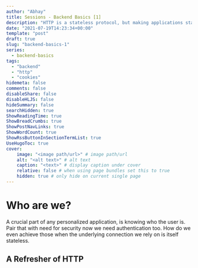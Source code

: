 ```yaml
---
author: "Abhay"
title: Sessions - Backend Basics [1]
description: "HTTP is a stateless protocol, but making applications stateless from users perspective will make them login again and again hell. To abscract away this stateless-ness we use sessions."
date: "2021-07-19T14:23:34+00:00"
template: "post"
draft: true
slug: "backend-basics-1"
series:
  - backend-basics
tags:
  - "backend"
  - "http"
  - "cookies"
hidemeta: false
comments: false
disableShare: false
disableHLJS: false
hideSummary: false
searchHidden: true
ShowReadingTime: true
ShowBreadCrumbs: true
ShowPostNavLinks: true
ShowWordCount: true
ShowRssButtonInSectionTermList: true
UseHugoToc: true
cover:
    image: "<image path/url>" # image path/url
    alt: "<alt text>" # alt text
    caption: "<text>" # display caption under cover
    relative: false # when using page bundles set this to true
    hidden: true # only hide on current single page
---
```


# Who are we?
A crucial part of any personalized application, is knowing who the user is. Pair that with need for security now we need authentication too. How do we even achieve those when the underlying connection we rely on is itself stateless.

## A Refresher of HTTP
